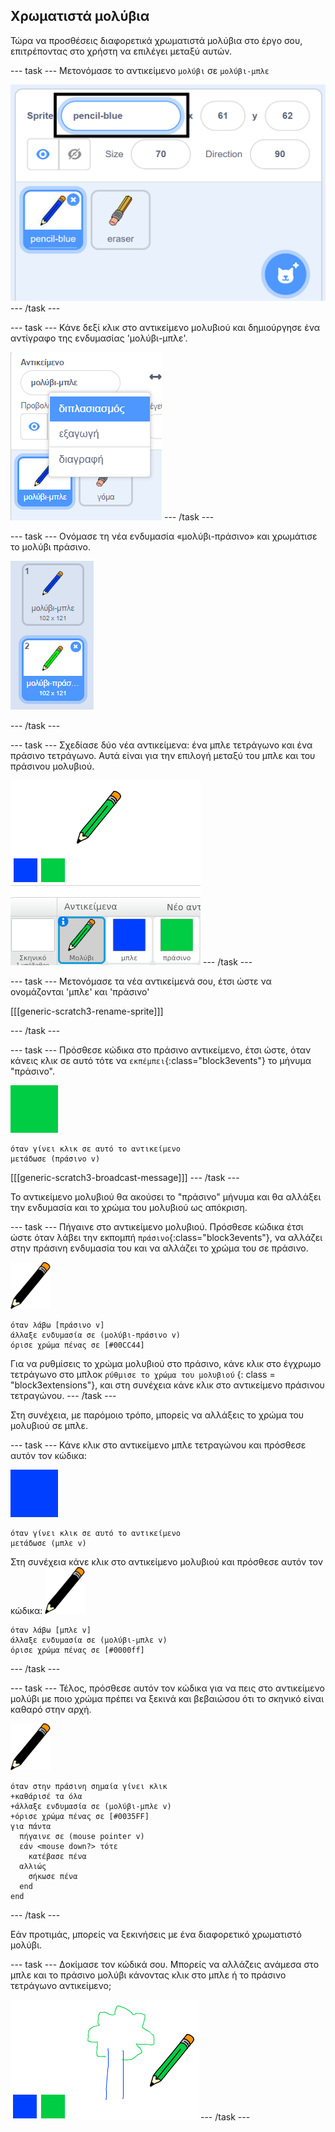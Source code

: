 ## Χρωματιστά μολύβια

Τώρα να προσθέσεις διαφορετικά χρωματιστά μολύβια στο έργο σου, επιτρέποντας στο χρήστη να επιλέγει μεταξύ αυτών.

\--- task \--- Μετονόμασε το αντικείμενο `μολύβι` σε `μολύβι-μπλε`

![μετονόμασε το μολύβι](images/rename-pencil.png) \--- /task \---

\--- task \--- Κάνε δεξί κλικ στο αντικείμενο μολυβιού και δημιούργησε ένα αντίγραφο της ενδυμασίας 'μολύβι-μπλε'.

![στιγμιότυπο οθόνης](images/paint-blue-duplicate.png) \--- /task \---

\--- task \--- Ονόμασε τη νέα ενδυμασία «μολύβι-πράσινο» και χρωμάτισε το μολύβι πράσινο.

![στιγμιότυπο οθόνης](images/paint-pencil-green.png)

\--- /task \---

\--- task \--- Σχεδίασε δύο νέα αντικείμενα: ένα μπλε τετράγωνο και ένα πράσινο τετράγωνο. Αυτά είναι για την επιλογή μεταξύ του μπλε και του πράσινου μολυβιού.

![στιγμιότυπο οθόνης](images/paint-selectors.png) \--- /task \---

\--- task \--- Μετονόμασε τα νέα αντικείμενά σου, έτσι ώστε να ονομάζονται 'μπλε' και 'πράσινο'

[[[generic-scratch3-rename-sprite]]]

\--- /task \---

\--- task \--- Πρόσθεσε κώδικα στο πράσινο αντικείμενο, έτσι ώστε, όταν κάνεις κλικ σε αυτό τότε να `εκπέμπει`{:class="block3events"} το μήνυμα "πράσινο".

![πράσινο τετράγωνο](images/green_square.png)

```blocks3
όταν γίνει κλικ σε αυτό το αντικείμενο
μετάδωσε (πράσινο v)
```

[[[generic-scratch3-broadcast-message]]] \--- /task \---

Το αντικείμενο μολυβιού θα ακούσει το "πράσινο" μήνυμα και θα αλλάξει την ενδυμασία και το χρώμα του μολυβιού ως απόκριση.

\--- task \--- Πήγαινε στο αντικείμενο μολυβιού. Πρόσθεσε κώδικα έτσι ώστε όταν λάβει την εκπομπή `πράσινο`{:class="block3events"}, να αλλάζει στην πράσινη ενδυμασία του και να αλλάζει το χρώμα του σε πράσινο.

![μολύβι](images/pencil.png)

```blocks3
όταν λάβω [πράσινο v]
άλλαξε ενδυμασία σε (μολύβι-πράσινο v)
όρισε χρώμα πένας σε [#00CC44]
```

Για να ρυθμίσεις το χρώμα μολυβιού στο πράσινο, κάνε κλικ στο έγχρωμο τετράγωνο στο μπλοκ `ρύθμισε το χρώμα του μολυβιού` {: class = "block3extensions"}, και στη συνέχεια κάνε κλικ στο αντικείμενο πράσινου τετραγώνου. \--- /task \---

Στη συνέχεια, με παρόμοιο τρόπο, μπορείς να αλλάξεις το χρώμα του μολυβιού σε μπλε.

\--- task \--- Κάνε κλικ στο αντικείμενο μπλε τετραγώνου και πρόσθεσε αυτόν τον κώδικα:

![μπλε_τετράγωνο](images/blue_square.png)

```blocks3
όταν γίνει κλικ σε αυτό το αντικείμενο
μετάδωσε (μπλε v)
```

Στη συνέχεια κάνε κλικ στο αντικείμενο μολυβιού και πρόσθεσε αυτόν τον κώδικα: ![μολύβι](images/pencil.png)

```blocks3
όταν λάβω [μπλε v]
άλλαξε ενδυμασία σε (μολύβι-μπλε v)
όρισε χρώμα πένας σε [#0000ff]
```

\--- /task \---

\--- task \--- Τέλος, πρόσθεσε αυτόν τον κώδικα για να πεις στο αντικείμενο μολύβι με ποιο χρώμα πρέπει να ξεκινά και βεβαιώσου ότι το σκηνικό είναι καθαρό στην αρχή.

![μολύβι](images/pencil.png)

```blocks3
όταν στην πράσινη σημαία γίνει κλικ
+καθάρισέ τα όλα
+άλλαξε ενδυμασία σε (μολύβι-μπλε v)
+όρισε χρώμα πένας σε [#0035FF]
για πάντα 
  πήγαινε σε (mouse pointer v)
  εάν <mouse down?> τότε 
    κατέβασε πένα
  αλλιώς 
    σήκωσε πένα
  end
end
```

\--- /task \---

Εάν προτιμάς, μπορείς να ξεκινήσεις με ένα διαφορετικό χρωματιστό μολύβι.

\--- task \--- Δοκίμασε τον κώδικά σου. Μπορείς να αλλάζεις ανάμεσα στο μπλε και το πράσινο μολύβι κάνοντας κλικ στο μπλε ή το πράσινο τετράγωνο αντικείμενο;

![στιγμιότυπο οθόνης](images/paint-pens-test.png) \--- /task \---